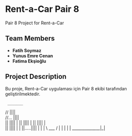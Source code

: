 # Rent-a-Car Pair 8

Pair 8 Project for Rent-a-Car

## Team Members
- **Fatih Soymaz**
- **Yunus Emre Cenan**
- **Fatima Ekşioğlu**

## Project Description
Bu proje, Rent-a-Car uygulaması için Pair 8 ekibi tarafından geliştirilmektedir.


     _______
  //   |||| \
 //... ||||  \
||     ||||   |
||     ||||   |
||     ||||   |\
||     ||||   | |
||.....||||   | |
| \ ___ / |   | |
              | |
______________|_|
